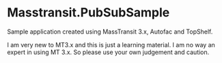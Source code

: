 # Masstransit.PubSubSample
Sample application created using MassTransit 3.x, Autofac and TopShelf.

I am very new to MT3.x and this is just a learning material. I am no way an expert in using MT 3.x. So please use your own judgement and caution.

